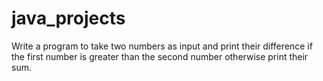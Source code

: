 # java_projects
Write a program to take two numbers as input and print their difference if the first number is greater than the second number otherwise print their sum.
